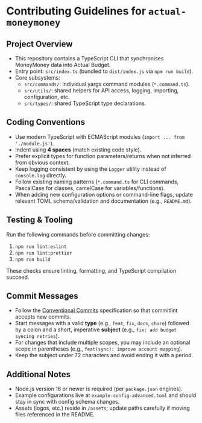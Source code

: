 # Contributing Guidelines for `actual-moneymoney`

## Project Overview
- This repository contains a TypeScript CLI that synchronises MoneyMoney data into Actual Budget.
- Entry point: `src/index.ts` (bundled to `dist/index.js` via `npm run build`).
- Core subsystems:
  - `src/commands/`: individual yargs command modules (`*.command.ts`).
  - `src/utils/`: shared helpers for API access, logging, importing, configuration, etc.
  - `src/types/`: shared TypeScript type declarations.

## Coding Conventions
- Use modern TypeScript with ECMAScript modules (`import ... from './module.js'`).
- Indent using **4 spaces** (match existing code style).
- Prefer explicit types for function parameters/returns when not inferred from obvious context.
- Keep logging consistent by using the `Logger` utility instead of `console.log` directly.
- Follow existing naming patterns (`*.command.ts` for CLI commands, PascalCase for classes, camelCase for variables/functions).
- When adding new configuration options or command-line flags, update relevant TOML schema/validation and documentation (e.g., `README.md`).

## Testing & Tooling
Run the following commands before committing changes:
1. `npm run lint:eslint`
2. `npm run lint:prettier`
3. `npm run build`

These checks ensure linting, formatting, and TypeScript compilation succeed.

## Commit Messages
- Follow the [Conventional Commits](https://www.conventionalcommits.org/) specification so that commitlint accepts new commits.
- Start messages with a valid **type** (e.g., `feat`, `fix`, `docs`, `chore`) followed by a colon and a short, imperative **subject** (e.g., `fix: add budget syncing retries`).
- For changes that include multiple scopes, you may include an optional scope in parentheses (e.g., `feat(sync): improve account mapping`).
- Keep the subject under 72 characters and avoid ending it with a period.

## Additional Notes
- Node.js version 16 or newer is required (per `package.json` engines).
- Example configurations live at `example-config-advanced.toml` and should stay in sync with config schema changes.
- Assets (logos, etc.) reside in `/assets`; update paths carefully if moving files referenced in the README.
